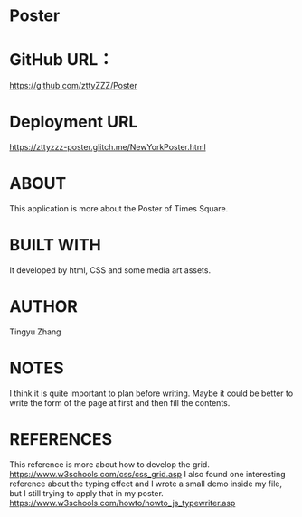 # Poster
# GitHub URL：

https://github.com/zttyZZZ/Poster

# Deployment URL 

https://zttyzzz-poster.glitch.me/NewYorkPoster.html

# ABOUT

This application  is more about the Poster of Times Square.

# BUILT WITH

It developed by html, CSS and some media art assets.

# AUTHOR

Tingyu Zhang

# NOTES

I think it is quite important to plan before writing. Maybe it could be better to write the form of the page at first and then fill the contents.


# REFERENCES

This reference is more about how to develop the grid.
https://www.w3schools.com/css/css_grid.asp
I also found one interesting reference about the typing effect and I wrote a small demo inside my file, but I still trying to apply that in my poster.
https://www.w3schools.com/howto/howto_js_typewriter.asp
